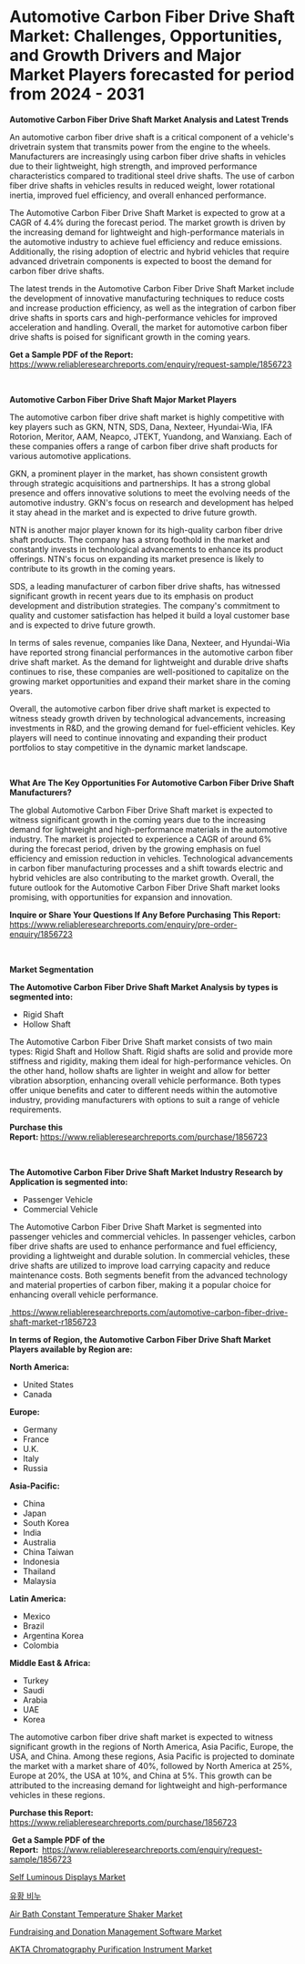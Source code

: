 <p><h1>Automotive Carbon Fiber Drive Shaft Market: Challenges, Opportunities, and Growth Drivers and Major Market Players forecasted for period from 2024 - 2031</h1></p><p><strong>Automotive Carbon Fiber Drive Shaft Market Analysis and Latest Trends</strong></p>
<p><p>An automotive carbon fiber drive shaft is a critical component of a vehicle's drivetrain system that transmits power from the engine to the wheels. Manufacturers are increasingly using carbon fiber drive shafts in vehicles due to their lightweight, high strength, and improved performance characteristics compared to traditional steel drive shafts. The use of carbon fiber drive shafts in vehicles results in reduced weight, lower rotational inertia, improved fuel efficiency, and overall enhanced performance.</p><p>The Automotive Carbon Fiber Drive Shaft Market is expected to grow at a CAGR of 4.4% during the forecast period. The market growth is driven by the increasing demand for lightweight and high-performance materials in the automotive industry to achieve fuel efficiency and reduce emissions. Additionally, the rising adoption of electric and hybrid vehicles that require advanced drivetrain components is expected to boost the demand for carbon fiber drive shafts.</p><p>The latest trends in the Automotive Carbon Fiber Drive Shaft Market include the development of innovative manufacturing techniques to reduce costs and increase production efficiency, as well as the integration of carbon fiber drive shafts in sports cars and high-performance vehicles for improved acceleration and handling. Overall, the market for automotive carbon fiber drive shafts is poised for significant growth in the coming years.</p></p>
<p><strong>Get a Sample PDF of the Report:&nbsp;</strong> <a href="https://www.reliableresearchreports.com/enquiry/request-sample/1856723">https://www.reliableresearchreports.com/enquiry/request-sample/1856723</a></p>
<p>&nbsp;</p>
<p><strong>Automotive Carbon Fiber Drive Shaft Major Market Players</strong></p>
<p><p>The automotive carbon fiber drive shaft market is highly competitive with key players such as GKN, NTN, SDS, Dana, Nexteer, Hyundai-Wia, IFA Rotorion, Meritor, AAM, Neapco, JTEKT, Yuandong, and Wanxiang. Each of these companies offers a range of carbon fiber drive shaft products for various automotive applications.</p><p>GKN, a prominent player in the market, has shown consistent growth through strategic acquisitions and partnerships. It has a strong global presence and offers innovative solutions to meet the evolving needs of the automotive industry. GKN's focus on research and development has helped it stay ahead in the market and is expected to drive future growth.</p><p>NTN is another major player known for its high-quality carbon fiber drive shaft products. The company has a strong foothold in the market and constantly invests in technological advancements to enhance its product offerings. NTN's focus on expanding its market presence is likely to contribute to its growth in the coming years.</p><p>SDS, a leading manufacturer of carbon fiber drive shafts, has witnessed significant growth in recent years due to its emphasis on product development and distribution strategies. The company's commitment to quality and customer satisfaction has helped it build a loyal customer base and is expected to drive future growth.</p><p>In terms of sales revenue, companies like Dana, Nexteer, and Hyundai-Wia have reported strong financial performances in the automotive carbon fiber drive shaft market. As the demand for lightweight and durable drive shafts continues to rise, these companies are well-positioned to capitalize on the growing market opportunities and expand their market share in the coming years.</p><p>Overall, the automotive carbon fiber drive shaft market is expected to witness steady growth driven by technological advancements, increasing investments in R&D, and the growing demand for fuel-efficient vehicles. Key players will need to continue innovating and expanding their product portfolios to stay competitive in the dynamic market landscape.</p></p>
<p>&nbsp;</p>
<p><strong>What Are The Key Opportunities For Automotive Carbon Fiber Drive Shaft Manufacturers?</strong></p>
<p><p>The global Automotive Carbon Fiber Drive Shaft market is expected to witness significant growth in the coming years due to the increasing demand for lightweight and high-performance materials in the automotive industry. The market is projected to experience a CAGR of around 6% during the forecast period, driven by the growing emphasis on fuel efficiency and emission reduction in vehicles. Technological advancements in carbon fiber manufacturing processes and a shift towards electric and hybrid vehicles are also contributing to the market growth. Overall, the future outlook for the Automotive Carbon Fiber Drive Shaft market looks promising, with opportunities for expansion and innovation.</p></p>
<p><strong>Inquire or Share Your Questions If Any Before Purchasing This Report:</strong> <a href="https://www.reliableresearchreports.com/enquiry/pre-order-enquiry/1856723">https://www.reliableresearchreports.com/enquiry/pre-order-enquiry/1856723</a></p>
<p>&nbsp;</p>
<p><strong>Market Segmentation</strong></p>
<p><strong>The Automotive Carbon Fiber Drive Shaft Market Analysis by types is segmented into:</strong></p>
<p><ul><li>Rigid Shaft</li><li>Hollow Shaft</li></ul></p>
<p><p>The Automotive Carbon Fiber Drive Shaft market consists of two main types: Rigid Shaft and Hollow Shaft. Rigid shafts are solid and provide more stiffness and rigidity, making them ideal for high-performance vehicles. On the other hand, hollow shafts are lighter in weight and allow for better vibration absorption, enhancing overall vehicle performance. Both types offer unique benefits and cater to different needs within the automotive industry, providing manufacturers with options to suit a range of vehicle requirements.</p></p>
<p><strong>Purchase this Report:&nbsp;</strong><a href="https://www.reliableresearchreports.com/purchase/1856723">https://www.reliableresearchreports.com/purchase/1856723</a></p>
<p>&nbsp;</p>
<p><strong>The Automotive Carbon Fiber Drive Shaft Market Industry Research by Application is segmented into:</strong></p>
<p><ul><li>Passenger Vehicle</li><li>Commercial Vehicle</li></ul></p>
<p><p>The Automotive Carbon Fiber Drive Shaft Market is segmented into passenger vehicles and commercial vehicles. In passenger vehicles, carbon fiber drive shafts are used to enhance performance and fuel efficiency, providing a lightweight and durable solution. In commercial vehicles, these drive shafts are utilized to improve load carrying capacity and reduce maintenance costs. Both segments benefit from the advanced technology and material properties of carbon fiber, making it a popular choice for enhancing overall vehicle performance.</p></p>
<p><a href="https://www.reliableresearchreports.com/automotive-carbon-fiber-drive-shaft-market-r1856723">&nbsp;https://www.reliableresearchreports.com/automotive-carbon-fiber-drive-shaft-market-r1856723</a></p>
<p><strong>In terms of Region, the Automotive Carbon Fiber Drive Shaft Market Players available by Region are:</strong></p>
<p>
    <p> <strong> North America: </strong>
        <ul>
            <li>United States</li>
            <li>Canada</li>
        </ul>
        </p> 
    <p> <strong> Europe: </strong>
        <ul>
            <li>Germany</li>
            <li>France</li>
            <li>U.K.</li>
            <li>Italy</li>
            <li>Russia</li>
        </ul>
        </p> 
    <p> <strong> Asia-Pacific: </strong>
        <ul>
            <li>China</li>
            <li>Japan</li>
            <li>South Korea</li>
            <li>India</li>
            <li>Australia</li>
            <li>China Taiwan</li>
            <li>Indonesia</li>
            <li>Thailand</li>
            <li>Malaysia</li>
        </ul>
        </p> 
    <p> <strong> Latin America: </strong>
        <ul>
            <li>Mexico</li>
            <li>Brazil</li>
            <li>Argentina Korea</li>
            <li>Colombia</li>
        </ul>
        </p> 
    <p> <strong> Middle East & Africa: </strong>
        <ul>
            <li>Turkey</li>
            <li>Saudi</li>
            <li>Arabia</li>
            <li>UAE</li>
            <li>Korea</li>
        </ul>
    </p>
    </p>
<p><p>The automotive carbon fiber drive shaft market is expected to witness significant growth in the regions of North America, Asia Pacific, Europe, the USA, and China. Among these regions, Asia Pacific is projected to dominate the market with a market share of 40%, followed by North America at 25%, Europe at 20%, the USA at 10%, and China at 5%. This growth can be attributed to the increasing demand for lightweight and high-performance vehicles in these regions.</p></p>
<p><strong>Purchase this Report: </strong><a href="https://www.reliableresearchreports.com/purchase/1856723">https://www.reliableresearchreports.com/purchase/1856723</a></p>
<p>&nbsp;<strong>Get a Sample PDF of the Report:&nbsp;&nbsp;</strong><a href="https://www.reliableresearchreports.com/enquiry/request-sample/1856723">https://www.reliableresearchreports.com/enquiry/request-sample/1856723</a></p>
<p><strong></strong></p>
<p><p><a href="https://www.linkedin.com/pulse/self-luminous-displays-market-trends-analysis-forecasted-climf">Self Luminous Displays Market</a></p><p><a href="https://github.com/sougarounis/Market-Research-Report-List-3/blob/main/400739963947.md">유황 비누</a></p><p><a href="https://github.com/markusgodoy/Market-Research-Report-List-3/blob/main/air-bath-constant-temperature-shaker-market.md">Air Bath Constant Temperature Shaker Market</a></p><p><a href="https://www.linkedin.com/pulse/fundraising-donation-management-software-market-size-reveals-fmi0e?trackingId=ikCtAyBILuX6%2BexAth4e7g%3D%3D">Fundraising and Donation Management Software Market</a></p><p><a href="https://github.com/luckyshygirl/Market-Research-Report-List-4/blob/main/akta-chromatography-purification-instrument-market.md">AKTA Chromatography Purification Instrument Market</a></p></p>